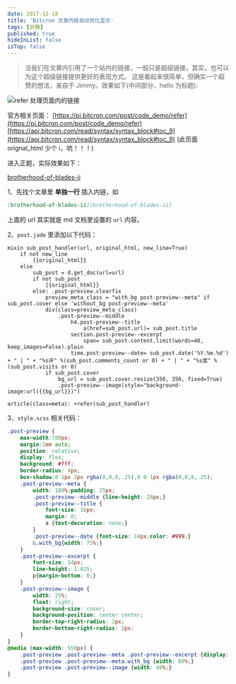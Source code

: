 ```yaml
---
date: 2017-12-18
title: 'Bitcron 文章内链自动优化显示'
tags: [折腾]
published: true
hideInList: false
isTop: false
---
```


>当我们在文章内引用了一个站内的链接，一般只是超级链接，其实，也可以为这个超级链接提供更好的表现方式。
这是看起来很简单，但确实一个超赞的想法，来自于 Jimmy。效果如下(中间部分，hello 为标题):

![refer 处理页面内的链接](https://lmm.elizen.me/images/2017/12/refer-1.png)

<!--more-->

官方相关页面：
[https://pi.bitcron.com/post/code_demo/refer](https://pi.bitcron.com/post/code_demo/refer)
[https://api.bitcron.com/read/syntax/syntax_block#toc_9](https://api.bitcron.com/read/syntax/syntax_block#toc_9) (此页面 orignal_html 少个 i，吭！！！)

进入正题，实际效果如下：

[brotherhood-of-blades-ii](brotherhood-of-blades-ii)

1、先找个文章里 **单独一行** 插入内链，如

```markdown
[brotherhood-of-blades-ii](brotherhood-of-blades-ii)
```
上面的 url 其实就是 md 文档里设置的 `url` 内容。

2、`post.jade` 里添加以下代码：

```jade
mixin sub_post_handler(url, original_html, new_line=True)
    if not new_line
        {{original_html}}
    else
        sub_post = d.get_doc(url=url)
        if not sub_post
            {{original_html}}
        else: .post-preview.clearfix
            preview_meta_class = "with_bg post-preview--meta" if sub_post.cover else 'without_bg post-preview--meta'
            div(class=preview_meta_class)
                .post-preview--middle
                    h4.post-preview--title
                        a(href=sub_post.url)= sub_post.title
                    section.post-preview--excerpt
                        span= sub_post.content.limit(words=40, keep_images=False).plain
                    time.post-preview--date= sub_post.date('%Y.%m.%d') + " | " + "%s评" %(sub_post.comments_count or 0) + " | " + "%s度" %(sub_post.visits or 0)
            if sub_post.cover
                bg_url = sub_post.cover.resize(350, 350, fixed=True)
                .post-preview--image(style="background-image:url({{bg_url}})")

article(class=meta): +refer(sub_post_handler)
```

3、`style.scss` 相关代码：

```scss
.post-preview {
	max-width:780px;
	margin:2em auto;
	position: relative;
	display: flex;
	background: #fff;
	border-radius: 4px;
	box-shadow:0 1px 2px rgba(0,0,0,.25),0 0 1px rgba(0,0,0,.25);
	.post-preview--meta {
		width: 100%;padding: 25px;
		.post-preview--middle {line-height: 28px;}
		.post-preview--title {
			font-size: 16px;
			margin: 0;
			a {text-decoration: none;}
		}
		.post-preview--date {font-size: 14px;color: #999;}
		&.with_bg{width: 75%;}
	}
	.post-preview--excerpt {
		font-size: 14px;
		line-height: 1.825;
		p{margin-bottom: 0;}
	}
	.post-preview--image {
		width: 25%;
		float: right;
		background-size: cover;
		background-position: center center;
		border-top-right-radius: 2px;
		border-bottom-right-radius: 2px;
	}
}
@media (max-width: 550px) {
	.post-preview .post-preview--meta .post-preview--excerpt {display: none;}
	.post-preview .post-preview--meta.with_bg {width: 60%;}
	.post-preview .post-preview--image {width: 40%;}
}
```